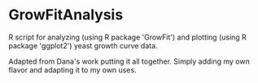 # GrowFitAnalysis
R script for analyzing (using R package 'GrowFit') and plotting (using R package 'ggplot2') yeast growth curve data.

Adapted from Dana's work putting it all together. Simply adding my own flavor and adapting it to my own uses.

